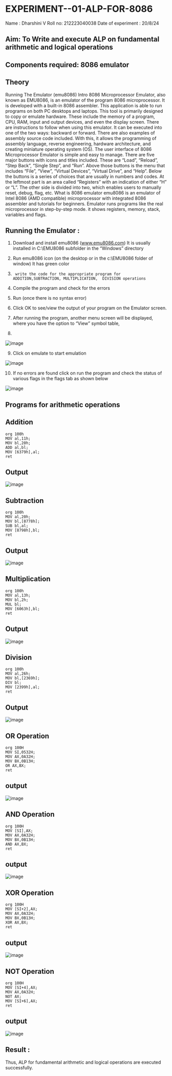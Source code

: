 # EXPERIMENT--01-ALP-FOR-8086
Name : Dharshini V
Roll no: 212223040038 
Date of experiment : 20/8/24





## Aim: To Write and execute ALP on fundamental arithmetic and logical operations
## Components required: 8086  emulator 
## Theory 
Running The Emulator (emu8086) Intro 8086 Microprocessor Emulator, also known as EMU8086, is an emulator of the program 8086 microprocessor. It is developed with a built-in 8086 assembler. This application is able to run programs on both PC desktops and laptops. This tool is primarily designed to copy or emulate hardware. These include the memory of a program, CPU, RAM, input and output devices, and even the display screen. There are instructions to follow when using this emulator. It can be executed into one of the two ways: backward or forward. There are also examples of assembly source code included. With this, it allows the programming of assembly language, reverse engineering, hardware architecture, and creating miniature operating system (OS). The user interface of 8086 Microprocessor Emulator is simple and easy to manage. There are five major buttons with icons and titles included. These are “Load”, “Reload”, “Step Back”, “Single Step”, and “Run”. Above those buttons is the menu that includes “File”, “View”, “Virtual Devices”, “Virtual Drive”, and “Help”. Below the buttons is a series of choices that are usually in numbers and codes. At the leftmost part is an area called “Registers” with an indication of either “H” or “L”. The other side is divided into two, which enables users to manually reset, debug, flag, etc. What is 8086 emulator emu8086 is an emulator of Intel 8086 (AMD compatible) microprocessor with integrated 8086 assembler and tutorials for beginners. Emulator runs programs like the real microprocessor in step-by-step mode. it shows registers, memory, stack, variables and flags.


 ## Running the Emulator :
1.	Download and install emu8086 (www.emu8086.com) It is usually installed in C:\EMU8086 subfolder in the “Windows” directory
2.	  Run  emu8086 icon (on the desktop or in the c:\EMU8086 folder of window) It has green color 
 
 
3.		write the code for the appropriate program for ADDITION,SUBTRACTION, MULTIPLICATION,  DIVISION operations 

4.	 Compile the program and check for the errors 
5.	Run (once there is no syntax error) 

6.	Click OK to see/view the output of your program on the Emulator screen. 


7.	After running the program, another menu screen will be displayed, where you have the option to “View” symbol table,
8.	 


![image](https://user-images.githubusercontent.com/36288975/189273263-d65baae9-4b8f-4723-afb3-c0ffa4052b04.png)











9.	Click on emulate to start emulation 








![image](https://user-images.githubusercontent.com/36288975/189273273-9bb36ec1-e2e8-4892-8d35-37707332bfdc.png)








10.	If no errors are found click on run the program and check the status of various flags in the flags tab as shown below 






![image](https://user-images.githubusercontent.com/36288975/189273277-113a2a33-4a40-4ff8-95a5-ecd3a1f504fe.png)







## Programs for arithmetic  operations

## Addition 

```
org 100h
MOV al,11h;
MOV bl,20h;
ADD al,bl;
MOV [6379h],al;
ret
```

## Output  
![image](https://github.com/user-attachments/assets/4306c089-2a13-4c7c-ac7d-1bfb1fa71f09)

 
## Subtraction  

```
org 100h
MOV al,20h;
MOV bl,[8778h];
SUB bl,al;
MOV [8798h],bl;
ret
```


## Output  
![image](https://github.com/user-attachments/assets/538965d3-d4a1-410d-843a-52e53c307f39)


## Multiplication

```
org 100h
MOV al,13h;
MOV bl,2h;
MUL bl;
MOV [6063h],bl;
ret
```

 ## Output  
 ![image](https://github.com/user-attachments/assets/bdcd7d70-f5e1-48fe-870e-efdd573d9f67)


## Division 

```
org 100h
MOV al,26h;
MOV bl,[2369h];
DIV bl;
MOV [2399h],al;
ret
```

## Output  
![image](https://github.com/user-attachments/assets/e7189193-e3e8-41de-a23b-c27a17101e4b)

## OR Operation

```
org 100H
MOV SI,0532H;
MOV AX,0A32H;
MOV BX,0B13H;
OR AX,BX;
ret
```

## output
![image](https://github.com/user-attachments/assets/c3416468-2575-4180-bb7f-b99735cf81f5)

## AND Operation

```
org 100H
MOV [SI],AX;
MOV AX,0A32H;
MOV BX,0B13H;
AND AX,BX;
ret
```

## output
![image](https://github.com/user-attachments/assets/d8d7a7f9-e8e3-40a3-8a91-660ad7a35947)

## XOR Operation

```
org 100H
MOV [SI+2],AX;
MOV AX,0A32H;
MOV BX,0B13H;
XOR AX,BX;
ret
```

## output

![image](https://github.com/user-attachments/assets/3055ec3d-3feb-408e-b83b-3a7ce8af0842)

## NOT Operation

```
org 100H
MOV [SI+4],AX;
MOV AX,0A32H;
NOT AX;
MOV [SI+6],AX;
ret
```

## output
![image](https://github.com/user-attachments/assets/b0c0ce33-7678-4a67-9fb3-96e49d6dc84c)


## Result :
Thus, ALP for fundamental arithmetic and logical operations are executed successfully.
 








